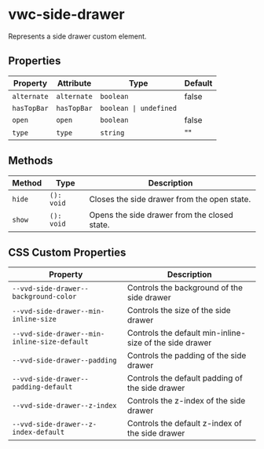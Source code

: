 # vwc-side-drawer

Represents a side drawer custom element.

## Properties

| Property    | Attribute   | Type                   | Default |
|-------------|-------------|------------------------|---------|
| `alternate` | `alternate` | `boolean`              | false   |
| `hasTopBar` | `hasTopBar` | `boolean \| undefined` |         |
| `open`      | `open`      | `boolean`              | false   |
| `type`      | `type`      | `string`               | ""      |

## Methods

| Method                 | Type                        | Description                                  |
|------------------------|-----------------------------|----------------------------------------------|
| `hide`                 | `(): void`                  | Closes the side drawer from the open state.  |
| `show`                 | `(): void`                  | Opens the side drawer from the closed state. |

## CSS Custom Properties

| Property                                     | Description                                      |
|----------------------------------------------|--------------------------------------------------|
| `--vvd-side-drawer--background-color`        | Controls the background of the side drawer       |
| `--vvd-side-drawer--min-inline-size`         | Controls the size of the side drawer             |
| `--vvd-side-drawer--min-inline-size-default` | Controls the default min-inline-size of the side drawer |
| `--vvd-side-drawer--padding`                 | Controls the padding of the side drawer          |
| `--vvd-side-drawer--padding-default`         | Controls the default padding of the side drawer  |
| `--vvd-side-drawer--z-index`                 | Controls the z-index of the side drawer          |
| `--vvd-side-drawer--z-index-default`         | Controls the default z-index of the side drawer  |

